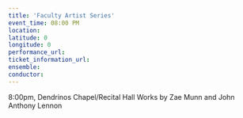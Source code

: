 ```yaml
---
title: 'Faculty Artist Series'
event_time: 08:00 PM
location: 
latitude: 0
longitude: 0
performance_url: 
ticket_information_url: 
ensemble: 
conductor: 
---
```

8:00pm, Dendrinos Chapel/Recital Hall
Works by Zae Munn and John Anthony Lennon